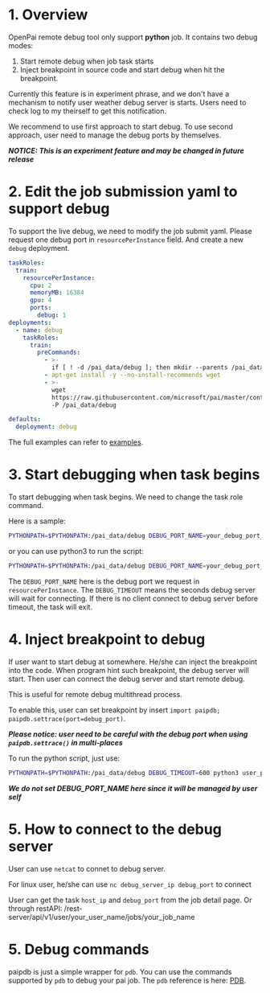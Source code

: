 # 1. Overview

OpenPai remote debug tool only support **python** job. It contains two debug modes:

1. Start remote debug when job task starts
2. Inject breakpoint in source code and start debug when hit the breakpoint.

Currently this feature is in experiment phrase, and we don't have a mechanism to notify user weather debug server is starts. Users need to check log to my theirself to get this notification.

We recommend to use first approach to start debug. To use second approach, user need to manage the debug ports by themselves.

***NOTICE: This is an experiment feature and may be changed in future release***

# 2. Edit the job submission yaml to support debug
To support the live debug, we need to modify the job submit yaml. Please request one debug port in `resourcePerInstance` field.
And create a new `debug` deployment.

```yaml
taskRoles:
  train:
    resourcePerInstance:
      cpu: 2
      memoryMB: 16384
      gpu: 4
      ports:
        debug: 1
deployments:
  - name: debug
    taskRoles:
      train:
        preCommands:
          - >-
            if [ ! -d /pai_data/debug ]; then mkdir --parents /pai_data/debug; fi
          - apt-get install -y --no-install-recommends wget
          - >-
            wget
            https://raw.githubusercontent.com/microsoft/pai/master/contrib/debug-tools/openpaipdb/paipdb.py
            -P /pai_data/debug

defaults:
  deployment: debug
``` 

The full examples can refer to [examples](../examples).

# 3. Start debugging when task begins
To start debugging when task begins. We need to change the task role command.

Here is a sample:
```bash
PYTHONPATH=$PYTHONPATH:/pai_data/debug DEBUG_PORT_NAME=your_debug_port_name DEBUG_TIMEOUT=600 python -m paipdb user_python_script.py args ...
```
or you can use python3 to run the script:
```bash
PYTHONPATH=$PYTHONPATH:/pai_data/debug DEBUG_PORT_NAME=your_debug_port_name DEBUG_TIMEOUT=600 python3 -m paipdb user_python_script.py args ...
```

The `DEBUG_PORT_NAME` here is the debug port we request in `resourcePerInstance`. The `DEBUG_TIMEOUT` means the seconds debug server will wait for connecting. If there is no client connect to debug server before timeout, the task will exit.

# 4. Inject breakpoint to debug
If user want to start debug at somewhere. He/she can inject the breakpoint into the code. When program hint such breakpoint, the debug server will start. Then user can connect the debug server and start remote debug.

This is useful for remote debug multithread process.

To enable this, user can set breakpoint by insert `import paipdb; paipdb.settrace(port=debug_port)`.

***Please notice: user need to be careful with the debug port when using `paipdb.settrace()` in multi-places***

To run the python script, just use:
```bash
PYTHONPATH=$PYTHONPATH:/pai_data/debug DEBUG_TIMEOUT=600 python3 user_python_script.py args ...
```

***We do not set DEBUG_PORT_NAME here since it will be managed by user self***

# 5. How to connect to the debug server
User can use `netcat` to connet to debug server.

For linux user, he/she can use `nc debug_server_ip debug_port` to connect

User can get the task `host_ip` and `debug_port` from the job detail page. Or through restAPI: /rest-server/api/v1/user/your_user_name/jobs/your_job_name

# 5. Debug commands
paipdb is just a simple wrapper for `pdb`. You can use the commands supported by `pdb` to debug your pai job. The `pdb` reference is here:
[PDB](https://docs.python.org/3/library/pdb.html).
